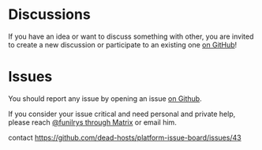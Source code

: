 # Discussions

If you have an idea or want to discuss something with other, you are invited
to create a new discussion or participate to an existing one
[on GitHub][GID]!

# Issues

You should report any issue by opening an issue [on Github][GIS].

If you consider your issue critical and need personal and private help,
please reach
[@funilrys through Matrix](https://matrix.to/#/@funilrys:matrix.org) or
email him.

[//]: # (TODO: Update address for)
contact https://github.com/dead-hosts/platform-issue-board/issues/43

[GID]: https://github.com/funilrys/PyFunceble/discussions

[GIS]: https://github.com/funilrys/PyFunceble/issues
